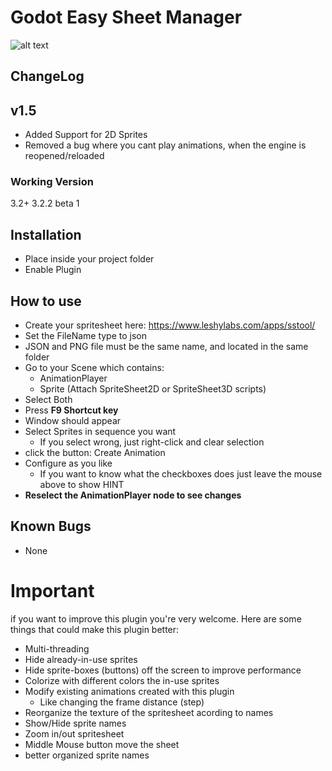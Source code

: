 # Godot Easy Sheet Manager

![alt text](https://i.imgur.com/F6gqVGB.gif)

## ChangeLog

## v1.5
* Added Support for 2D Sprites
* Removed a bug where you cant play animations, when the engine is reopened/reloaded

### Working Version
3.2+
3.2.2 beta 1

## Installation
* Place inside your project folder
* Enable Plugin

## How to use
* Create your spritesheet here: https://www.leshylabs.com/apps/sstool/
* Set the FileName type to json
* JSON and PNG file must be the same name, and located in the same folder
* Go to your Scene which contains:
	- AnimationPlayer
	- Sprite (Attach SpriteSheet2D or SpriteSheet3D scripts)
* Select Both
* Press **F9 Shortcut key**
* Window should appear
* Select Sprites in sequence you want
	- If you select wrong, just right-click and clear selection
* click the button: Create Animation
* Configure as you like
	- If you want to know what the checkboxes does just leave the mouse above to show HINT
* **Reselect the AnimationPlayer node to see changes**

## Known Bugs
* None

# Important
if you want to improve this plugin you're very welcome.
Here are some things that could make this plugin better:
* Multi-threading
* Hide already-in-use sprites
* Hide sprite-boxes (buttons) off the screen to improve performance
* Colorize with different colors the in-use sprites
* Modify existing animations created with this plugin
	- Like changing the frame distance (step)
* Reorganize the texture of the spritesheet acording to names
* Show/Hide sprite names
* Zoom in/out spritesheet
* Middle Mouse button move the sheet
* better organized sprite names

